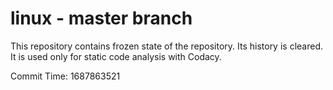 # linux - master branch

This repository contains frozen state of the repository.
Its history is cleared. It is used only for static code
analysis with Codacy.

Commit Time: 1687863521